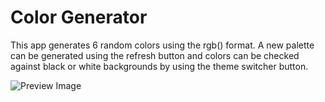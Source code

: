 # Color Generator
 
This app generates 6 random colors using the rgb() format. A new palette can be generated using the refresh button and colors can be checked against black or white backgrounds by using the theme switcher button.

![Preview Image](https://github.com/r0b0-s1av3/color-generator/blob/master/preview.png)
